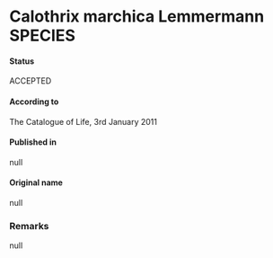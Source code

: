 # Calothrix marchica Lemmermann SPECIES

#### Status
ACCEPTED

#### According to
The Catalogue of Life, 3rd January 2011

#### Published in
null

#### Original name
null

### Remarks
null